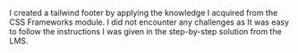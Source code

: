 I created a tailwind footer by applying the knowledge I acquired from the CSS Frameworks module. I did not encounter any challenges as It was easy to follow the instructions I was given in the step-by-step solution from the LMS. 
